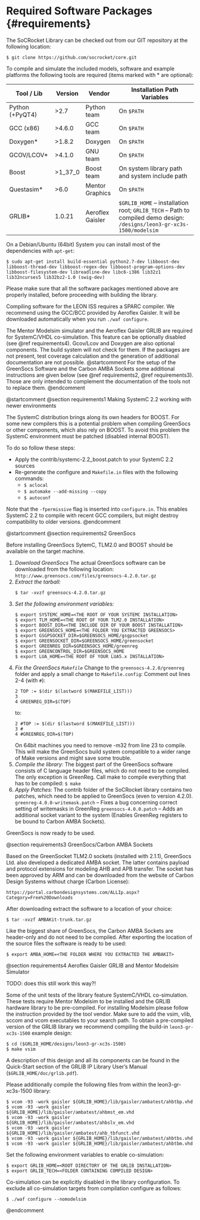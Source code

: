 Required Software Packages {#requirements}
=========================================================

The SoCRocket Library can be checked out from our GIT repository at the following location:

    $ git clone https://github.com/socrocket/core.git

To compile and simulate the included models, software and example platforms the following tools are required (items marked with * are optional):

Tool / Lib         | Version    | Vendor                    | Installation Path Variables
------------------ | ---------- | ------------------------- | ---------------------------
Python (+PyQT4)    | >2.7       | Python team               | On `$PATH`
GCC (x86)          | >4.6.0     | GCC team                  | On `$PATH`
Doxygen*           | >1.8.2     | Doxygen                   | On `$PATH`
GCOV/LCOV*         | >4.1.0     | GNU team                  | On `$PATH`
Boost              | >1_37_0    | Boost team                | On system library path and system include path 
Questasim*         | >6.0       | Mentor Graphics           | On `$PATH`
GRLIB*             | 1.0.21     | Aeroflex Gaisler          | `$GRLIB_HOME` – installation root; `GRLIB_TECH` – Path to compiled demo design: `/designs/leon3-gr-xc3s-1500/modelsim`

On a Debian/Ubuntu (64bit) System you can install most of the dependencies with `apt-get`:

    $ sudo apt-get install build-essential python2.7-dev libboost-dev libboost-thread-dev libboost-regex-dev libboost-program-options-dev libboost-filesystem-dev libreadline-dev libc6-i386 lib32z1 lib32ncurses5 lib32bz2-1.0 (swig-dev)

Please make sure that all the software packages mentioned above are properly installed, before proceeding with building the library. 

Compiling software for the LEON ISS requires a SPARC compiler. 
We recommend using the GCC/BCC provided by Aeroflex Gaisler. 
It will be downloaded automatically when you run `./waf configure`.

The Mentor Modelsim simulator and the Aeroflex Gaisler GRLIB are required for SystemC/VHDL co-simulation. 
This feature can be optionally disabled (see @ref requirements4).
Gcov/Lcov and Doxygen are also optional components. The build system will not check for them. 
If the packages are not present, test coverage calculation and the generation of additional documentation are not possible.
@startcomment
For the setup of the GreenSocs Software and the Carbon AMBA Sockets some additional instructions are given below (see @ref requirements2, @ref requirements3). 
Those are only intended to complement the documentation of the tools not to replace them.
@endcomment

@startcomment
@section requirements1 Making SystemC 2.2 working with newer environments

The SystemC distribution brings along its own headers for BOOST. 
For some new compilers this is a potential problem when compiling GreenSocs or other components, which also rely on BOOST. 
To avoid this problem the SystemC environment must be patched (disabled internal BOOST).

To do so follow these steps:
- Apply the contrib/systemc-2.2_boost.patch to your SystemC 2.2 sources
- Re-generate the configure and `Makefile.in` files with the following commands:
  + `$ aclocal`
  + `$ automake --add-missing --copy`
  + `$ autoconf`

Note that the `-fpermissive` flag is inserted into `configure.in`. 
This enables SystemC 2.2 to compile with recent GCC compilers, but might destroy compatibility to older versions.
@endcomment

@startcomment
@section requirements2 GreenSocs

Before installing GreenSocs SytemC, TLM2.0 and BOOST should be available on the target machine. 

1. *Download GreenSocs*
   The actual GreenSocs software can be downloaded from the following location:
   `http://www.greensocs.com/files/greensocs-4.2.0.tar.gz`
2. *Extract the tarball:*
   ~~~
   $ tar -xvzf greensocs-4.2.0.tar.gz
   ~~~
3. *Set the following environment variables:*
   ~~~
   $ export SYSTEMC_HOME=<THE ROOT OF YOUR SYSTEMC INSTALLATION>
   $ export TLM_HOME=<THE ROOT OF YOUR TLM2.0 INSTALLATION>
   $ export BOOST_DIR=<THE INCLUDE DIR OF YOUR BOOST INSTALLATION>
   $ export GREENSOCS_HOME=<THE FOLDER YOU EXTRACTED GREENSOCS>
   $ export GSGPSOCKET_DIR=$GREENSOCS_HOME/gsgpsocket
   $ export GREENSOCKET_DIR=$GREENSOCS_HOME/greensocket
   $ export GREENREG_DIR=$GREENSOCS_HOME/greenreg
   $ export GREENCONTROL_DIR=$GREENSOCS_HOME
   $ export LUA_HOME=<THE ROOT OF YOUR LUA5.x INSTALLATION>
   ~~~
4. *Fix the GreenSocs `Makefile`*
   Change to the `greensocs-4.2.0/greenreg` folder and apply a small change to `Makefile.config`:
   Comment out lines 2-4 (with `#`):
   ~~~
   2 TOP := $(dir $(lastword $(MAKEFILE_LIST)))
   3 
   4 GREENREG_DIR=$(TOP)
   ~~~
   to:
   ~~~
   2 #TOP := $(dir $(lastword $(MAKEFILE_LIST)))
   3 #
   4 #GREENREG_DIR=$(TOP)
   ~~~
   On 64bit machines you need to remove -m32 from line 23 to compile.
   This will make the GreenSocs build system compatible to a wider range of Make versions and might save some trouble.
5. *Compile the library:*
   The biggest part of the GreenSocs software consists of C language header files, which do not need to be compiled. 
   The only exception is GreenReg. 
   Call make to compile everything that has to be compiled:
   `$ make`
6. *Apply Patches:*
   The contrib folder of the SoCRocket library contains two patches, which need to be applied to GreenSocs (even to version 4.2.0).
   `greenreg-4.0.0-writemask.patch` – Fixes a bug concerning correct setting of writemasks in GreenReg
   `greensocs-4.0.0.patch` – Adds an additional socket variant to the system (Enables GreenReg registers to be bound to Carbon AMBA Sockets).

GreenSocs is now ready to be used.

@section requirements3 GreenSocs/Carbon AMBA Sockets

Based on the GreenSocket TLM2.0 sockets (installed with 2.1.1), GreenSocs Ltd. also developed a dedicated AMBA socket. 
The latter contains payload and protocol extensions for modeling AHB and APB transfer. 
The socket has been approved by ARM and can be downloaded from the website of Carbon Design Systems without charge (Carbon License):

    https://portal.carbondesignsystems.com/ALLIp.aspx?Category=Free%20Downloads

After downloading extract the software to a location of your choice:

    $ tar -xvzf AMBAKit-trunk.tar.gz

Like the biggest share of GreenSocs, the Carbon AMBA Sockets are header-only and do not need to be compiled. 
After exporting the location of the source files the software is ready to be used:

    $ export AMBA_HOME=<THE FOLDER WHERE YOU EXTRACTED THE AMBAKIT>

@section requirements4 Aeroflex Gaisler GRLIB and Mentor Modelsim Simulator

TODO: does this still work this way?!

Some of the unit tests of the library feature SystemC/VHDL co-simulation. 
These tests require Mentor Modelsim to be installed and the GRLIB hardware library to be pre-compiled.
For installing Modelsim please follow the instruction provided by the tool vendor. 
Make sure to add the vsim, vlib, sccom and vcom executables to your search path.
To obtain a pre-compiled version of the GRLIB library we recommend compiling the build-in `leon3-gr-xc3s-1500` example design:

    $ cd ($GRLIB_HOME/designs/leon3-gr-xc3s-1500) 
    $ make vsim

A description of this design and all its components can be found in the Quick-Start section of the GRLIB IP Library User’s Manual (`$GRLIB_HOME/doc/grlib.pdf`).

Please additionally compile the following files from within the leon3-gr-xc3s-1500 library:

    $ vcom -93 -work gaisler ${GRLIB_HOME}/lib/gaisler/ambatest/ahbtbp.vhd
    $ vcom -93 -work gaisler ${GRLIB_HOME}/lib/gaisler/ambatest/ahbmst_em.vhd
    $ vcom -93 -work gaisler ${GRLIB_HOME}/lib/gaisler/ambatest/ahbslv_em.vhd
    $ vcom -93 -work gaisler ${GRLIB_HOME}/lib/gaisler/ambatest/ahb_tbfunct.vhd
    $ vcom -93 -work gaisler ${GRLIB_HOME}/lib/gaisler/ambatest/ahbtbs.vhd
    $ vcom -93 -work gaisler ${GRLIB_HOME}/lib/gaisler/ambatest/ahbtbm.vhd

Set the following environment variables to enable co-simulation:

    $ export GRLIB_HOME=<ROOT DIRECTORY OF THE GRLIB INSTALLATION>
    $ export GRLIB_TECH=<FOLDER CONTAINING COMPILED DESIGN>

Co-simulation can be explicitly disabled in the library configuration. To exclude all co-simulation targets from compilation configure as follows:

    $ ./waf configure --nomodelsim
@endcomment
